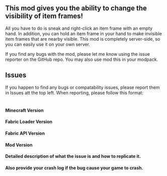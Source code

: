 ## This mod gives you the ability to change the visibility of item frames!

All you have to do is sneak and right-click an item frame with an empty hand.
In addition, you can hold an item frame in your hand to make invisible item frames that are nearby visible.
This mod is completely server-side, so you can easily use it on your own server.

If you find any bugs with the mod, please let me know using the issue reporter on the GitHub repo.
You may also use mod this in your modpack.

## Issues
If you happen to find any bugs or compatability issues, please
report them in Issues att the top left. When reporting, please follow this format:

#
#### Minecraft Version
#### Fabric Loader Version
#### Fabric API Version
#### Mod Version


#### Detailed description of what the issue is and how to replicate it.
#### Also provide your crash log if the bug cause your game to crash.
#
